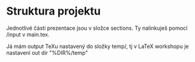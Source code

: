 # Struktura projektu

Jednotlivé části prezentace jsou v složce sections. Ty nalinkuješ pomocí /input v main.tex.

Já mám output TeXu nastavený do složky temp/, tj v LaTeX workshopu je nastavení out dir "%DIR%/temp"